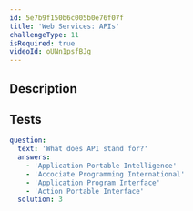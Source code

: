 ```yaml
---
id: 5e7b9f150b6c005b0e76f07f
title: 'Web Services: APIs'
challengeType: 11
isRequired: true
videoId: oUNn1psfBJg
---
```


## Description
<section id='description'>

</section>

## Tests
<section id='tests'>

```yml
question:
  text: 'What does API stand for?'
  answers:
    - 'Application Portable Intelligence'
    - 'Accociate Programming International'
    - 'Application Program Interface'
    - 'Action Portable Interface'
  solution: 3
```

</section>
